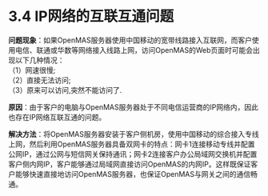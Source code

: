# 3.4 IP网络的互联互通问题


**问题现象**：如果OpenMAS服务器使用中国移动的宽带线路接入互联网，而客户使用电信、联通或华数等网络接入线路上网，访问OpenMAS的Web页面时可能会出现以下几种情况：    
（1）网速很慢;  
（2）直接无法访问;  
（3）原来可以访问,突然不能访问了.    

**原因**：由于客户的电脑与OpenMAS服务器处于不同电信运营商的IP网络内，因此也存在IP网络互联互通的问题。

**解决方法**：将OpenMAS服务器安装于客户侧机房，使用中国移动的综合接入专线上网，然后利用OpenMAS服务器具备双网卡的特点：网卡1连接移动专线并配置公网IP，通过公网与短信网关保持通讯；网卡2连接客户办公局域网交换机并配置客户侧内网IP，客户能够通过局域网直接访问OpenMAS的内网IP。这样既保证客户能够快速直接地访问OpenMAS服务器，也保证OpenMAS与网关之间的通信畅通。
















